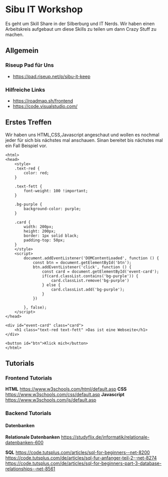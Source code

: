 # Sibu IT Workshop
Es geht um Skill Share in der Silberburg und IT Nerds.
Wir haben einen Arbeitskreis aufgebaut um diese Skills 
zu teilen um dann Crazy Stuff zu machen.


## Allgemein

### Riseup Pad für Uns
- https://pad.riseup.net/p/sibu-it-keep

### Hilfreiche Links
- https://roadmap.sh/frontend
- https://code.visualstudio.com/


## Erstes Treffen
Wir haben uns HTML,CSS,Javascript angeschaut und wollen es nochmal jeder für sich bis nächstes mal anschauen. Sinan bereitet bis nächstes mal ein Fall Beispiel vor.

```
<html>
<head>
    <style>
    .text-red {
        color: red;
    }

    .text-fett {
        font-weight: 100 !important;
    }

    .bg-purple {
        background-color: purple;
    }

    .card {
        width: 200px;
        height: 200px;
        border: 1px solid black;
        padding-top: 50px;
    }
    </style>
    <script>
        document.addEventListener('DOMContentLoaded', function () {
            const btn = document.getElementById('btn');
            btn.addEventListener('click', function () {
                const card = document.getElementById('event-card');
                if(card.classList.contains('bg-purple')) {
                    card.classList.remove('bg-purple')
                } else {
                    card.classList.add('bg-purple');
                }
            })
            
        }, false);
    </script>
</head>

<div id="event-card" class="card">
    <h1 class="text-red text-fett" >Das ist eine Webseite</h1>
</div>

<button id="btn">Klick mich</button>
</html>
```

## Tutorials
### Frontend Tutorials
**HTML**
https://www.w3schools.com/html/default.asp
**CSS**
https://www.w3schools.com/css/default.asp
**Javascript**
https://www.w3schools.com/js/default.asp


### Backend Tutorials

#### Datenbanken

**Relationale Datenbanken**
https://studyflix.de/informatik/relationale-datenbanken-600

**SQL**
https://code.tutsplus.com/articles/sql-for-beginners--net-8200
https://code.tutsplus.com/de/articles/sql-fur-anfanger-teil-2--net-8274
https://code.tutsplus.com/de/articles/sql-for-beginners-part-3-database-relationships--net-8561
